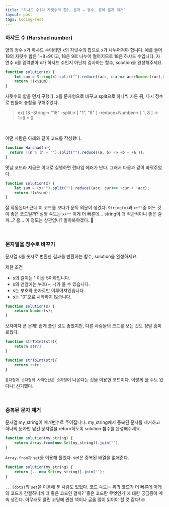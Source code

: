 ```yaml
---
title: "하샤드 수(각 자릿수의 합), 문자 → 정수, 중복 문자 제거"
layout: post
tags: Coding-Test
---
```


### 하샤드 수 (Harshad number)
양의 정수 x가 하샤드 수이려면 x의 자릿수의 합으로 x가 나누어져야 합니다.
예를 들어 18의 자릿수 합은 1+8=9이고, 18은 9로 나누어 떨어지므로 18은 하샤드 수입니다. 
자연수 x를 입력받아 x가 하샤드 수인지 아닌지 검사하는 함수, solution을 완성해주세요.







```jsx
function solution(x) {
    let sum = String(x).split("").reduce((acc, cur)=> acc+Number(cur),0);
    return !(x%sum);
}
```
자릿수의 합을 먼저 구했다. x를 문자형으로 바꾸고 split으로 하나씩 자른 뒤, 다시 정수로 만들어 총합을 구해주었다.
> ex) 18 -String→ "18" -split→ [ "1", "8" ] -reduce+Number→ [ 1, 8 ] → 1+8 = 9
<br>

어떤 사람은 아래와 같이 코드를 작성했다.
```jsx
function Harshad(n){
  return !(n % (n + "").split("").reduce((a, b) => +b + +a ));
}
```
옛날 코드라 지금은 이대로 실행하면 런타임 에러가 난다.
그래서 다음과 같이 바꿔주었다.
```jsx
function solution(x) {
    let sum = (x+"").split("").reduce((acc, cur)=> +cur + +acc);
    return !(x%sum);
}
```
잘 작동된다!
근데 이 코드를 보다가 문득 의문이 생겼다. ` String(x) `과 ` x+"" `중 어느 것이 좋은 코드일까? 
실행 속도는 ` x+"" ` 이게 더 빠른데... string이 더 직관적이니 좋은 걸까...? 흠... 이 정도는 상관없나? 알아봐야겠다. 🤔

<br>

### 문자열을 정수로 바꾸기
문자열 s를 숫자로 변환한 결과를 반환하는 함수, solution을 완성하세요.

제한 조건
- s의 길이는 1 이상 5이하입니다.
- s의 맨앞에는 부호(+, -)가 올 수 있습니다.
- s는 부호와 숫자로만 이루어져있습니다.
- s는 "0"으로 시작하지 않습니다.

```jsx
function solution(s) {
    return Number(s);
}
```
보자마자 푼 문제! 쉽게 풀린 것도 좋았지만, 다른 사람들의 코드를 보는 것도 정말 흥미로웠다.

```jsx
function strToInt(str){ 
    return str/1 
}
```
```jsx
function strToInt(str){ 
    return +str;
}
```
`문자형과 숫자형의 사칙연산은 숫자형`이 나온다는 것을 이용한 코드이다.
이렇게 풀 수도 있다니! 신기했다.

<br>

### 중복된 문자 제거
문자열 my_string이 매개변수로 주어집니다. my_string에서 중복된 문자를 제거하고 하나의 문자만 남긴 문자열을 return하도록 solution 함수를 완성해주세요.

```jsx
function solution(my_string) {
    return Array.from(new Set(my_string)).join("");
}
```
`Array.from`과 `set`을 이용해 풀었다. set은 중복된 배열을 없애준다.

```jsx
function solution(my_string) { 
    return [...new Set(my_string)].join(''); 
}
```
`...(dots)`와 `set`을 이용해 푼 사람도 있었다. 코드 속도는 위의 코드가 더 빠른데 아래의 코드가 간결하니까 더 좋은 코드인 걸까? 
'좋은 코드란 무엇인가'에 대한 궁금증이 계속 생긴다. 아무래도 클린 코딩에 관한 책이나 글을 많이 읽어야 할 것 같다! 🤓

<br>
<br>
